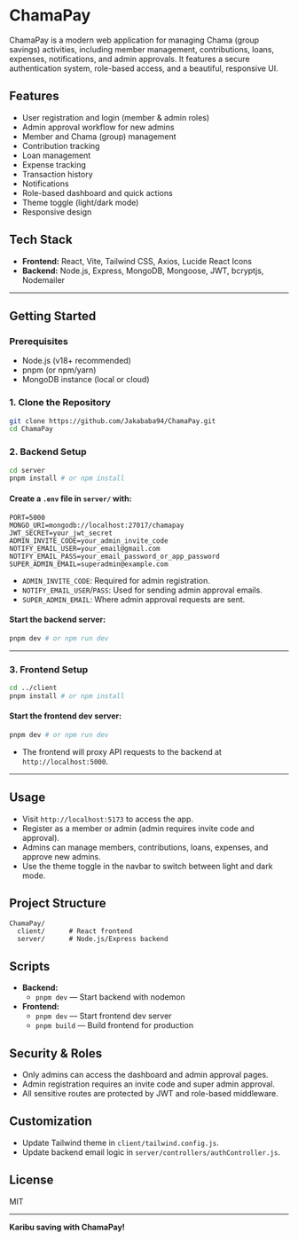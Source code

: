 # ChamaPay

ChamaPay is a modern web application for managing Chama (group savings) activities, including member management, contributions, loans, expenses, notifications, and admin approvals. It features a secure authentication system, role-based access, and a beautiful, responsive UI.

## Features
- User registration and login (member & admin roles)
- Admin approval workflow for new admins
- Member and Chama (group) management
- Contribution tracking
- Loan management
- Expense tracking
- Transaction history
- Notifications
- Role-based dashboard and quick actions
- Theme toggle (light/dark mode)
- Responsive design

## Tech Stack
- **Frontend:** React, Vite, Tailwind CSS, Axios, Lucide React Icons
- **Backend:** Node.js, Express, MongoDB, Mongoose, JWT, bcryptjs, Nodemailer

---

## Getting Started

### Prerequisites
- Node.js (v18+ recommended)
- pnpm (or npm/yarn)
- MongoDB instance (local or cloud)

### 1. Clone the Repository
```bash
git clone https://github.com/Jakababa94/ChamaPay.git
cd ChamaPay
```

### 2. Backend Setup
```bash
cd server
pnpm install # or npm install
```

#### Create a `.env` file in `server/` with:
```env
PORT=5000
MONGO_URI=mongodb://localhost:27017/chamapay
JWT_SECRET=your_jwt_secret
ADMIN_INVITE_CODE=your_admin_invite_code
NOTIFY_EMAIL_USER=your_email@gmail.com
NOTIFY_EMAIL_PASS=your_email_password_or_app_password
SUPER_ADMIN_EMAIL=superadmin@example.com
```
- `ADMIN_INVITE_CODE`: Required for admin registration.
- `NOTIFY_EMAIL_USER`/`PASS`: Used for sending admin approval emails.
- `SUPER_ADMIN_EMAIL`: Where admin approval requests are sent.

#### Start the backend server:
```bash
pnpm dev # or npm run dev
```

---

### 3. Frontend Setup
```bash
cd ../client
pnpm install # or npm install
```

#### Start the frontend dev server:
```bash
pnpm dev # or npm run dev
```
- The frontend will proxy API requests to the backend at `http://localhost:5000`.

---

## Usage
- Visit `http://localhost:5173` to access the app.
- Register as a member or admin (admin requires invite code and approval).
- Admins can manage members, contributions, loans, expenses, and approve new admins.
- Use the theme toggle in the navbar to switch between light and dark mode.

## Project Structure
```
ChamaPay/
  client/      # React frontend
  server/      # Node.js/Express backend
```

## Scripts
- **Backend:**
  - `pnpm dev` — Start backend with nodemon
- **Frontend:**
  - `pnpm dev` — Start frontend dev server
  - `pnpm build` — Build frontend for production

## Security & Roles
- Only admins can access the dashboard and admin approval pages.
- Admin registration requires an invite code and super admin approval.
- All sensitive routes are protected by JWT and role-based middleware.

## Customization
- Update Tailwind theme in `client/tailwind.config.js`.
- Update backend email logic in `server/controllers/authController.js`.

## License
MIT

---

**Karibu saving with ChamaPay!** 